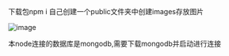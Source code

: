 下载包npm i
自己创建一个public文件夹中创建images存放图片

![image](https://github.com/psychoysy-1/Myblog-node/assets/149216498/046e8bf4-a95a-463e-bd4d-63aaf979da64)

本node连接的数据库是mongodb,需要下载mongodb并启动进行连接
